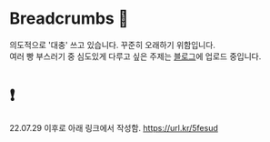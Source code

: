# Breadcrumbs 🍞

의도적으로 '대충' 쓰고 있습니다. 꾸준히 오래하기 위함입니다.  
여러 빵 부스러기 중 심도있게 다루고 싶은 주제는 [블로그](https://herekim.github.io/)에 업로드 중입니다.

# ❗️
22.07.29 이후로 아래 링크에서 작성함.
https://url.kr/5fesud
